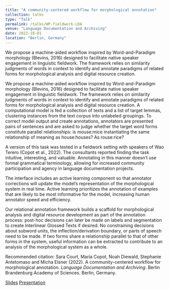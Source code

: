 ```yaml
---
title: "A community-centered workflow for morphological annotation"
collection: talks
type: "Talk"
permalink: /talks/WP-fieldwork-LDA
venue: "Language Documentation and Archiving"
date: 2022-10-01
location: "Berlin, Germany"
---
```

We propose a machine-aided workflow inspired by Word-and-Paradigm morphology (Blevins, 2016) designed to facilitate native speaker engagement in linguistic fieldwork. The framework relies on similarity judgments of words in context to identify and annotate paradigms of related forms for morphological analysis and digital resource creation. 

We propose a machine-aided workflow inspired by Word-and-Paradigm morphology (Blevins, 2016) designed to facilitate native speaker engagement in linguistic fieldwork. The framework relies on similarity judgments of words in context to identify and annotate paradigms of related forms for morphological analysis and digital resource creation. A computational model is fed a collection of texts and a list of target lemmas, clustering instances from the text corpus into unlabeled groupings. To correct model output and create annotations, annotators are presented pairs of sentences and are asked to judge whether the target word forms constitute parallel relationships: is mouse:mice instantiating the same relationship of meaning as house:houses? As rouse:rice? 

A version of this task was tested in a fieldwork setting with speakers of Wao Terero (Copot et al., 2022). The consultants reported finding the task intuitive, interesting, and valuable. Annotating in this manner doesn’t use formal grammatical terminology, allowing for increased community participation and agency in language documentation projects.

The interface includes an active learning component so that annotator corrections will update the model’s representation of the morphological system in real time. Active learning prioritizes the annotation of examples that are likely to be most informative for the model, increasing human annotator speed and efficiency.

Our relational annotation framework builds a scaffold for morphological analysis and digital resource development as part of the annotation process: post-hoc decisions can later be made on labels and segmentation to create Interlinear Glossed Texts if desired. No constraining decisions about subword units, the inflection/derivation boundary, or parts of speech need to be made. If two forms share a relationship parallel to that of other forms in the system, useful information can be extracted to contribute to an analysis of the morphological system as a whole.


Recommended citation: Sara Court, Maria Copot, Noah Diewald, Stephanie Antetomaso and Micha Elsner (2022).
A community-centered workflow for morphological annotation. <i>Language Documentation and
Archiving</i>. Berlin Brandenburg Academy of Sciences. Berlin, Germany.

[Slides](files/WP-fieldwork-LDA)
[Presentation](https://www.youtube.com/watch?v=i246Qtm43Kc)